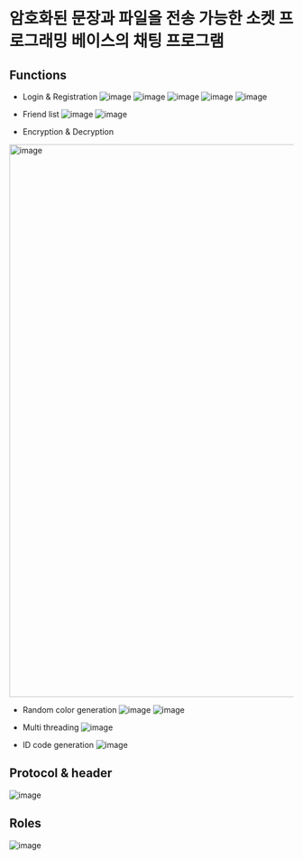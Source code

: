 # 암호화된 문장과 파일을 전송 가능한 소켓 프로그래밍 베이스의 채팅 프로그램

## Functions
- Login & Registration
![image](https://user-images.githubusercontent.com/74289147/230390609-1f5cd247-e93c-4915-8404-ddb7d9704538.png)
![image](https://user-images.githubusercontent.com/74289147/230390720-e389b970-39a7-4fe6-a410-a2da7dd26ed4.png)
![image](https://user-images.githubusercontent.com/74289147/230390826-52118093-ecc0-4697-a02f-ac66d3aeae9f.png)
![image](https://user-images.githubusercontent.com/74289147/230390885-8d4ed969-ca27-45e7-ba45-e0d117512525.png)
![image](https://user-images.githubusercontent.com/74289147/230391039-ccfb85bb-0d3c-4312-98cf-cb3b032a0283.png)

- Friend list
![image](https://user-images.githubusercontent.com/74289147/230391206-1d77535b-3d22-4df7-b01f-085a6cf106c0.png)
![image](https://user-images.githubusercontent.com/74289147/230391314-cd3f2f94-5b31-4c80-a823-fb3cf5966916.png)

- Encryption & Decryption
<img width="979" alt="image" src="https://user-images.githubusercontent.com/74289147/230391543-6258bbf4-0b8c-48d5-978e-10e933a12c41.png">

- Random color generation
![image](https://user-images.githubusercontent.com/74289147/230391662-af4cc0d7-cf63-4b0c-99b0-c824089d5c3b.png)
![image](https://user-images.githubusercontent.com/74289147/230391736-fc64dfc0-2ae8-42a3-99e9-93b5868a7f84.png)

- Multi threading
![image](https://user-images.githubusercontent.com/74289147/230392190-cbd499ca-c8b9-4f0d-b1a6-2b7e00989129.png)

- ID code generation
![image](https://user-images.githubusercontent.com/74289147/230392383-f2fc5d4a-e736-40eb-909b-ac00540a211b.png)

## Protocol & header
![image](https://user-images.githubusercontent.com/74289147/230391882-0e494dc2-1a69-4ae5-ab24-0b59866a2828.png)

## Roles
![image](https://user-images.githubusercontent.com/74289147/230393252-98c2cd83-8395-4613-8a8b-315c3211c4c0.png)



